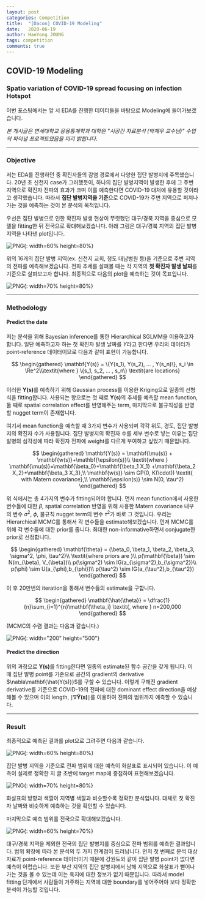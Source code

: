 ```yaml
---
layout: post
categories: Competition
title:  "[Dacon] COVID-19 Modeling"
date:   2020-06-19
author: HaeYong JOUNG
tags: competition
comments: true
---
```


## COVID-19 Modeling

### Spatio variation of COVID-19 spread focusing on infection Hotspot
<script type="text/javascript"
src="https://cdn.mathjax.org/mathjax/latest/MathJax.js?config=TeX-AMS_HTML">
</script>
이번 포스팅에서는 앞 서 EDA를 진행한 데이터들을 바탕으로 Modeling에 들어가보겠습니다.

*본 게시글은 연세대학교 응용통계학과 대학원 "시공간 자료분석 (박재우 교수님)" 수업의 파이널 프로젝트였음을 미리 밝힙니다.*



- - -

### Objective



저는 EDA를 진행하던 중 확진자들의 감염 경로에서 다양한 집단 발병지에 주목했습니다. 20년 초 신천지 case가 그러했듯이, 하나의 집단 발병지역이 발생한 후에 그 주변 지역으로 확진자 전파의 효과가 크며 이를 예측한다면 COVID-19 대처에 유용할 것이라고 생각했습니다. 따라서 **집단 발병지역을 기준**으로 COVID-19가 주변 지역으로 퍼져나가는 것을 예측하는 것이 본 분석의 목적입니다.

우선은 집단 발병으로 인한 확진자 발생 현상이 뚜렷했던 대구/경북 지역을 중심으로 모델을 fitting한 뒤 전국으로 확대해보겠습니다. 아래 그림은 대구/경북 지역의 집단 발병 지역을 나타낸 plot입니다.



![PNG](https://decision-J.github.io/assets/covid/Hotspots.png){: width=60% height=80%}



위의 16개의 집단 발병 지역(ex. 신천지 교회, 청도 대남병원 등)을 기준으로 주변 지역의 전파를 예측해보겠습니다. 전파 추세를 살펴볼 때는 각 지역의 **첫 확진자 발생 날짜**를 기준으로 살펴보고자 합니다. 최종적으로 다음의 plot을 예측하는 것이 목표입니다.



![PNG](https://decision-J.github.io/assets/covid/FirstDate.png){: width=70% height=80%}



- - -

### Methodology



#### Predict the date

저는 분석을 위해 Bayesian inference를 통한 Hierarchical SGLMM을 이용하고자 합니다. 일단 예측하고자 하는 첫 확진자 발생 날짜를 $Y$라고 한다면 우리의 데이터가 point-reference 데이터이므로 다음과 같이 표현이 가능합니다.

$$
\begin{gathered}
\mathbf{Y(s)} = \{Y(s_1), Y(s_2), ... , Y(s_n)\},  s_i \in \Re^2\\\textit{where } \{s_1, s_2, ... , s_n\}  \textit{are locations}
\end{gathered}
$$

이러한 $\mathbf{Y(s)}$를 예측하기 위해 Gaussian process를 이용한 Kriging으로 일종의 선형식을 fitting합니다. 사용되는 항으로는 첫 째로 $\mathbf{Y(s)}$의 추세를 예측할 mean function, 둘 째로 spatial correlation effect를 반영해주는 term, 마지막으로 불규칙성을 반영할 nugget term이 존재합니다.

여기서 mean function을 예측할 때 3가지 변수가 사용되며 각각 위도, 경도, 집단 발병지의 확진자 수가 사용됩니다. 집단 발병지의 확진자 수를 세부 변수로 넣는 이유는 집단 발병의 심각성에 따라 확진자 전파에 weight를 다르게 부여하고 싶었기 때문입니다.

$$
\begin{gathered}
\mathbf{Y(s)} = \mathbf{\mu(s)} + \mathbf{w(s)}+\mathbf{\epsilon(s)}\\
 \textit{where } \mathbf{\mu(s)}=\mathbf{\beta_0}+\mathbf{\beta_1 X_1} +\mathbf{\beta_2 X_2}+\mathbf{\beta_3 X_3},\\
 \mathbf{w(s)} \sim GP(0, K(\cdot)) \textit{ with Matern covariance},\\
 \mathbf{\epsilon(s)} \sim N(0, \tau^2)
\end{gathered}
$$

위 식에서는 총 4가지의 변수가 fitting되어야 합니다. 먼저 mean function에서 사용한 변수들에 대한 $\beta$, spatial correlation 반영을 위해 사용한 Matern covariance 내부의 변수 $\sigma^2$, $\phi$, 불규칙 nugget term의 변수 $\tau^2$가 바로 그 것입니다. 우리는 Hierarchical MCMC를 통해서 각 변수들을 estimate해보겠습니다. 먼저 MCMC를 위해 각 변수들에 대한 prior를 줍니다. 최대한 non-informative하면서 conjugate한 prior로 선정합니다.

$$
\begin{gathered}
\mathbf{\theta} = (\beta_0, \beta_1, \beta_2, \beta_3, \sigma^2, \phi, \tau^2)\\
\textit{where priors are }\\
p(\mathbf{\beta}) \sim N(m_{\beta}, V_{\beta})\\
p(\sigma^2) \sim IG(a_{\sigma^2},b_{\sigma^2})\\
p(\phi) \sim U(a_{\phi},b_{\phi})\\
p(\tau^2) \sim IG(a_{\tau^2},b_{\tau^2})
\end{gathered}
$$

이 후 20만번의 iteration을 통해서 변수들의 estimate을 구합니다.

$$
\begin{gathered}
\mathbf{\hat{\theta}} = \dfrac{1}{n}\sum_{i=1}^{n}\mathbf{\theta_i} \textit{, where } n=200,000
\end{gathered}
$$

(MCMC의 수렴 결과는 다음과 같습니다.)

![PNG](https://decision-J.github.io/assets/covid/MCMC.PNG){: width="200" height="500"}



#### Predict the direction

위의 과정으로 $\mathbf{Y(s)}$를 fitting한다면 일종의 estimate된 함수 공간을 갖게 됩니다. 이 때 집단 발병 point를 기준으로 공간의 gradient의 derivative $\nabla\mathbf{\hat{Y(s)}}$를 구할 수 있습니다. 이렇게 구해진 gradient derivative를 기준으로 COVID-19의 전파에 대한 dominant effect direction을 예상해볼 수 있으며 이의 length, $\mid\nabla\mathbf{\hat{Y}(s)}\mid$를 이용하여 전파의 범위까지 예측할 수 있습니다.



- - -

### Result



최종적으로 예측된 결과를 plot으로 그려주면 다음과 같습니다.



![PNG](https://decision-J.github.io/assets/covid/result_arrow.png){: width=60% height=80%}



집단 발병 지역을 기준으로 전파 범위에 대한 예측이 화살표로 표시되어 있습니다. 이 예측이 실제로 정확한 지 글 초반에 target map에 중첩하여 표현해보겠습니다.





![PNG](https://decision-J.github.io/assets/covid/result_targetmap.png){: width=70% height=80%}



화살표의 방향과 색깔이 지역별 색깔과 비슷할수록 정확한 분석입니다. 대체로 첫 확진자 날짜와 비슷하게 예측하는 것을 확인할 수 있습니다.



마지막으로 예측 범위를 전국으로 확대해보겠습니다.



![PNG](https://decision-J.github.io/assets/covid/result_korea.png){: width=60% height=70%}



대구/경북 지역을 제외한 전국의 집단 발병지를 중심으로 전파 범위를 예측한 결과입니다.
범위 확장에 따라 본 분석의 두 가지 한계점이 드러납니다. 먼저 첫 번째로 분석 대상 자료가 point-reference 데이터이기 때문에 강원도와 같이 집단 발병 point가 없다면 예측이 어렵습니다. 또한 부산 지역의 집단 발병지에서 남해 지역으로 화살표가 뻗어나가는 것을 볼 수 있는데 이는 육지에 대한 정보가 없기 때문입니다. 따라서 model fitting 단계에서 사람들이 거주하는 지역에 대한 boundary를 넣어주어야 보다 정확한 분석이 가능할 것입니다.

